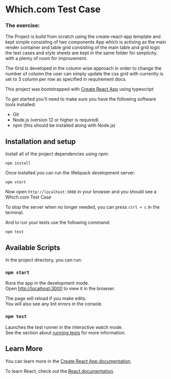 # Which.com Test Case

### The exercise:

The Project is build from scratch using the create-react-app template and kept simple consisting of two components App which is activing as the main render container and table grid consisting of the main table and grid logic the test cases and style sheets are kept in the same folder for simplicity. with a plenty of room for improvement.

The Grid is developed in the column wise approach in order to change the number of column the user can simply update the css grid with currently is set to 3 column per row as specified in requirement docs.

This project was bootstrapped with [Create React App](https://github.com/facebook/create-react-app) using typescript

To get started you'll need to make sure you have the following software tools installed:

- Git
- Node.js (version 12 or higher is required)
- npm (this should be installed along with Node.js)

## Installation and setup

Install all of the project dependencies using npm:

`npm install`

Once installed you can run the Webpack development server:

`npm start`

Now open `http://localhost:3000` in your browser and you should see a Which.com Test Case

To stop the server when no longer needed, you can press `ctrl + c` in the terminal.

And to run your tests use the following command:

`npm test`

## Available Scripts

In the project directory, you can run:

### `npm start`

Runs the app in the development mode.\
Open [http://localhost:3000](http://localhost:3000) to view it in the browser.

The page will reload if you make edits.\
You will also see any lint errors in the console.

### `npm test`

Launches the test runner in the interactive watch mode.\
See the section about [running tests](https://facebook.github.io/create-react-app/docs/running-tests) for more information.

## Learn More

You can learn more in the [Create React App documentation](https://facebook.github.io/create-react-app/docs/getting-started).

To learn React, check out the [React documentation](https://reactjs.org/).
